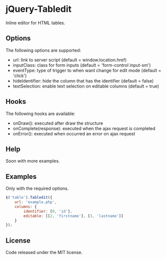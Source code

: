 # jQuery-Tabledit
Inline editor for HTML tables.

## Options
The following options are supported:
* url: link to server script (default = window.location.href)
* inputClass: class for form inputs (default = 'form-control input-sm')
* eventType: type of trigger to when want change for edit mode (default = 'click')
* hideIdentifier: hide the column that has the identifier (default = false)
* textSelection: enable text selection on editable columns (default = true)

## Hooks
The following hooks are available:
* onDraw(): executed after draw the structure
* onComplete(response): executed when the ajax request is completed
* onError(): executed when occurred an error on ajax request

## Help
Soon with more examples.

## Examples
Only with the required options.

```js
$('table').Tabledit({
    url: 'example.php',
    columns: {
        identifier: [0, 'id'],                    
        editable: [[2, 'firstname'], [3, 'lastname']]
    }
});
```

## License
Code released under the MIT license.

